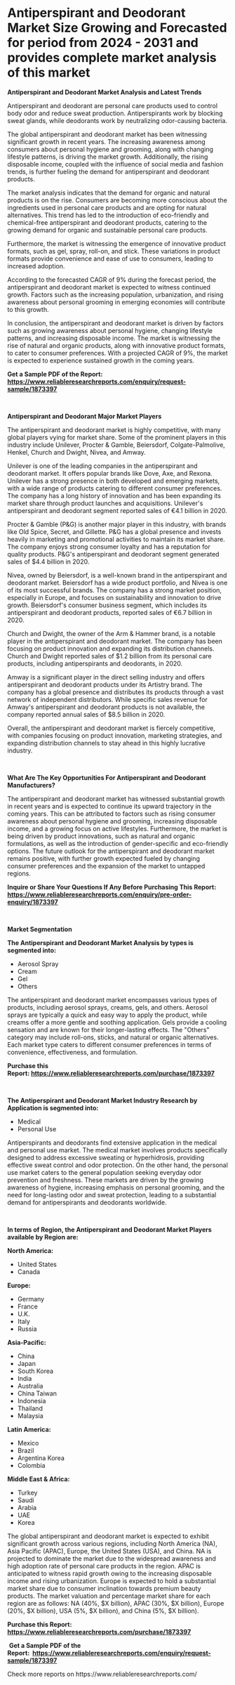 <p><h1>Antiperspirant and Deodorant Market Size Growing and Forecasted for period from 2024 - 2031 and provides complete market analysis of this market</h1></p><p><strong>Antiperspirant and Deodorant Market Analysis and Latest Trends</strong></p>
<p><p>Antiperspirant and deodorant are personal care products used to control body odor and reduce sweat production. Antiperspirants work by blocking sweat glands, while deodorants work by neutralizing odor-causing bacteria.</p><p>The global antiperspirant and deodorant market has been witnessing significant growth in recent years. The increasing awareness among consumers about personal hygiene and grooming, along with changing lifestyle patterns, is driving the market growth. Additionally, the rising disposable income, coupled with the influence of social media and fashion trends, is further fueling the demand for antiperspirant and deodorant products.</p><p>The market analysis indicates that the demand for organic and natural products is on the rise. Consumers are becoming more conscious about the ingredients used in personal care products and are opting for natural alternatives. This trend has led to the introduction of eco-friendly and chemical-free antiperspirant and deodorant products, catering to the growing demand for organic and sustainable personal care products.</p><p>Furthermore, the market is witnessing the emergence of innovative product formats, such as gel, spray, roll-on, and stick. These variations in product formats provide convenience and ease of use to consumers, leading to increased adoption.</p><p>According to the forecasted CAGR of 9% during the forecast period, the antiperspirant and deodorant market is expected to witness continued growth. Factors such as the increasing population, urbanization, and rising awareness about personal grooming in emerging economies will contribute to this growth.</p><p>In conclusion, the antiperspirant and deodorant market is driven by factors such as growing awareness about personal hygiene, changing lifestyle patterns, and increasing disposable income. The market is witnessing the rise of natural and organic products, along with innovative product formats, to cater to consumer preferences. With a projected CAGR of 9%, the market is expected to experience sustained growth in the coming years.</p></p>
<p><strong>Get a Sample PDF of the Report:&nbsp; <a href="https://www.reliableresearchreports.com/enquiry/request-sample/1873397">https://www.reliableresearchreports.com/enquiry/request-sample/1873397</a></strong></p>
<p>&nbsp;</p>
<p><strong>Antiperspirant and Deodorant Major Market Players</strong></p>
<p><p>The antiperspirant and deodorant market is highly competitive, with many global players vying for market share. Some of the prominent players in this industry include Unilever, Procter & Gamble, Beiersdorf, Colgate-Palmolive, Henkel, Church and Dwight, Nivea, and Amway.</p><p>Unilever is one of the leading companies in the antiperspirant and deodorant market. It offers popular brands like Dove, Axe, and Rexona. Unilever has a strong presence in both developed and emerging markets, with a wide range of products catering to different consumer preferences. The company has a long history of innovation and has been expanding its market share through product launches and acquisitions. Unilever's antiperspirant and deodorant segment reported sales of €4.1 billion in 2020.</p><p>Procter & Gamble (P&G) is another major player in this industry, with brands like Old Spice, Secret, and Gillette. P&G has a global presence and invests heavily in marketing and promotional activities to maintain its market share. The company enjoys strong consumer loyalty and has a reputation for quality products. P&G's antiperspirant and deodorant segment generated sales of $4.4 billion in 2020.</p><p>Nivea, owned by Beiersdorf, is a well-known brand in the antiperspirant and deodorant market. Beiersdorf has a wide product portfolio, and Nivea is one of its most successful brands. The company has a strong market position, especially in Europe, and focuses on sustainability and innovation to drive growth. Beiersdorf's consumer business segment, which includes its antiperspirant and deodorant products, reported sales of €6.7 billion in 2020.</p><p>Church and Dwight, the owner of the Arm & Hammer brand, is a notable player in the antiperspirant and deodorant market. The company has been focusing on product innovation and expanding its distribution channels. Church and Dwight reported sales of $1.2 billion from its personal care products, including antiperspirants and deodorants, in 2020.</p><p>Amway is a significant player in the direct selling industry and offers antiperspirant and deodorant products under its Artistry brand. The company has a global presence and distributes its products through a vast network of independent distributors. While specific sales revenue for Amway's antiperspirant and deodorant products is not available, the company reported annual sales of $8.5 billion in 2020.</p><p>Overall, the antiperspirant and deodorant market is fiercely competitive, with companies focusing on product innovation, marketing strategies, and expanding distribution channels to stay ahead in this highly lucrative industry.</p></p>
<p>&nbsp;</p>
<p><strong>What Are The Key Opportunities For Antiperspirant and Deodorant Manufacturers?</strong></p>
<p><p>The antiperspirant and deodorant market has witnessed substantial growth in recent years and is expected to continue its upward trajectory in the coming years. This can be attributed to factors such as rising consumer awareness about personal hygiene and grooming, increasing disposable income, and a growing focus on active lifestyles. Furthermore, the market is being driven by product innovations, such as natural and organic formulations, as well as the introduction of gender-specific and eco-friendly options. The future outlook for the antiperspirant and deodorant market remains positive, with further growth expected fueled by changing consumer preferences and the expansion of the market to untapped regions.</p></p>
<p><strong>Inquire or Share Your Questions If Any Before Purchasing This Report: <a href="https://www.reliableresearchreports.com/enquiry/pre-order-enquiry/1873397">https://www.reliableresearchreports.com/enquiry/pre-order-enquiry/1873397</a></strong></p>
<p>&nbsp;</p>
<p><strong>Market Segmentation</strong></p>
<p><strong>The Antiperspirant and Deodorant Market Analysis by types is segmented into:</strong></p>
<p><ul><li>Aerosol Spray</li><li>Cream</li><li>Gel</li><li>Others</li></ul></p>
<p><p>The antiperspirant and deodorant market encompasses various types of products, including aerosol sprays, creams, gels, and others. Aerosol sprays are typically a quick and easy way to apply the product, while creams offer a more gentle and soothing application. Gels provide a cooling sensation and are known for their longer-lasting effects. The "Others" category may include roll-ons, sticks, and natural or organic alternatives. Each market type caters to different consumer preferences in terms of convenience, effectiveness, and formulation.</p></p>
<p><strong>Purchase this Report:&nbsp;<a href="https://www.reliableresearchreports.com/purchase/1873397">https://www.reliableresearchreports.com/purchase/1873397</a></strong></p>
<p>&nbsp;</p>
<p><strong>The Antiperspirant and Deodorant Market Industry Research by Application is segmented into:</strong></p>
<p><ul><li>Medical</li><li>Personal Use</li></ul></p>
<p><p>Antiperspirants and deodorants find extensive application in the medical and personal use market. The medical market involves products specifically designed to address excessive sweating or hyperhidrosis, providing effective sweat control and odor protection. On the other hand, the personal use market caters to the general population seeking everyday odor prevention and freshness. These markets are driven by the growing awareness of hygiene, increasing emphasis on personal grooming, and the need for long-lasting odor and sweat protection, leading to a substantial demand for antiperspirants and deodorants worldwide.</p></p>
<p>&nbsp;</p>
<p><strong>In terms of Region, the Antiperspirant and Deodorant Market Players available by Region are:</strong></p>
<p>
    <p> <strong> North America: </strong>
        <ul>
            <li>United States</li>
            <li>Canada</li>
        </ul>
        </p> 
    <p> <strong> Europe: </strong>
        <ul>
            <li>Germany</li>
            <li>France</li>
            <li>U.K.</li>
            <li>Italy</li>
            <li>Russia</li>
        </ul>
        </p> 
    <p> <strong> Asia-Pacific: </strong>
        <ul>
            <li>China</li>
            <li>Japan</li>
            <li>South Korea</li>
            <li>India</li>
            <li>Australia</li>
            <li>China Taiwan</li>
            <li>Indonesia</li>
            <li>Thailand</li>
            <li>Malaysia</li>
        </ul>
        </p> 
    <p> <strong> Latin America: </strong>
        <ul>
            <li>Mexico</li>
            <li>Brazil</li>
            <li>Argentina Korea</li>
            <li>Colombia</li>
        </ul>
        </p> 
    <p> <strong> Middle East & Africa: </strong>
        <ul>
            <li>Turkey</li>
            <li>Saudi</li>
            <li>Arabia</li>
            <li>UAE</li>
            <li>Korea</li>
        </ul>
    </p>
    </p>
<p><p>The global antiperspirant and deodorant market is expected to exhibit significant growth across various regions, including North America (NA), Asia Pacific (APAC), Europe, the United States (USA), and China. NA is projected to dominate the market due to the widespread awareness and high adoption rate of personal care products in the region. APAC is anticipated to witness rapid growth owing to the increasing disposable income and rising urbanization. Europe is expected to hold a substantial market share due to consumer inclination towards premium beauty products. The market valuation and percentage market share for each region are as follows: NA (40%, $X billion), APAC (30%, $X billion), Europe (20%, $X billion), USA (5%, $X billion), and China (5%, $X billion).</p></p>
<p><strong>Purchase this Report: <a href="https://www.reliableresearchreports.com/purchase/1873397">https://www.reliableresearchreports.com/purchase/1873397</a></strong></p>
<p>&nbsp;<strong>Get a Sample PDF of the Report:&nbsp;&nbsp;<a href="https://www.reliableresearchreports.com/enquiry/request-sample/1873397">https://www.reliableresearchreports.com/enquiry/request-sample/1873397</a></strong></p>
<p><strong></strong></p>
<p>Check more reports on https://www.reliableresearchreports.com/</p>